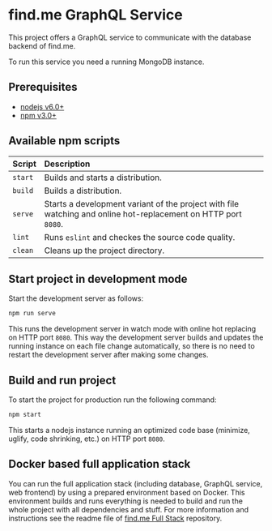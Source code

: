 # find.me GraphQL Service

This project offers a GraphQL service to communicate with the database backend
of find.me.

To run this service you need a running MongoDB instance.

## Prerequisites

- [nodejs v6.0+](https://nodejs.org)
- [npm v3.0+](https://nodejs.org)

## Available npm scripts

| Script  | Description                                                                                                    |
|:--------|:---------------------------------------------------------------------------------------------------------------|
| `start` | Builds and starts a distribution.                                                                              |
| `build` | Builds a distribution.                                                                                         |
| `serve` | Starts a development variant of the project with file watching and online hot-replacement on HTTP port `8080`. |
| `lint`  | Runs `eslint` and checkes the source code quality.                                                             |
| `clean` | Cleans up the project directory.                                                                               |

## Start project in development mode

Start the development server as follows:

```bash
npm run serve
```

This runs the development server in watch mode with online hot replacing on
HTTP port `8080`.
This way the development server builds and updates the running instance on
each file change automatically,
so there is no need to restart the development server after making some changes.

## Build and run project

To start the project for production run the following command:

```bash
npm start
```

This starts a nodejs instance running an optimized code base
(minimize, uglify, code shrinking, etc.)
on HTTP port `8080`.

## Docker based full application stack

You can run the full application stack
(including database, GraphQL service, web frontend)
by using a prepared environment based on Docker.
This environment builds and runs everything is needed to build and run the whole
project with all dependencies and stuff.
For more information and instructions see the readme file of
[find.me Full Stack](https://github.com/kswe-2016-17/graphql-findme-full-stack)
repository.

